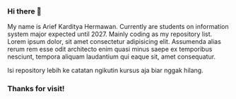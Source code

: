 ### Hi there 👋

My name is Arief Karditya Hermawan. Currently are students on information system major expected until 2027.
Mainly coding as my repository list. Lorem ipsum dolor, sit amet consectetur adipisicing elit. Assumenda alias rerum rem esse odit architecto enim quasi minus saepe ex temporibus nesciunt, tempora aliquam laudantium qui eaque sit, amet consequatur.

Isi repository lebih ke catatan ngikutin kursus aja biar nggak hilang.

### Thanks for visit!
<!--
**StandHereHermawan/StandHereHermawan** is a ✨ _special_ ✨ repository because its `README.md` (this file) appears on your GitHub profile.

Here are some ideas to get you started:

- 🔭 I’m currently working on ...
- 🌱 I’m currently learning ...
- 👯 I’m looking to collaborate on ...
- 🤔 I’m looking for help with ...
- 💬 Ask me about ...
- 📫 How to reach me: ...
- 😄 Pronouns: ...
- ⚡ Fun fact: ...
-->
